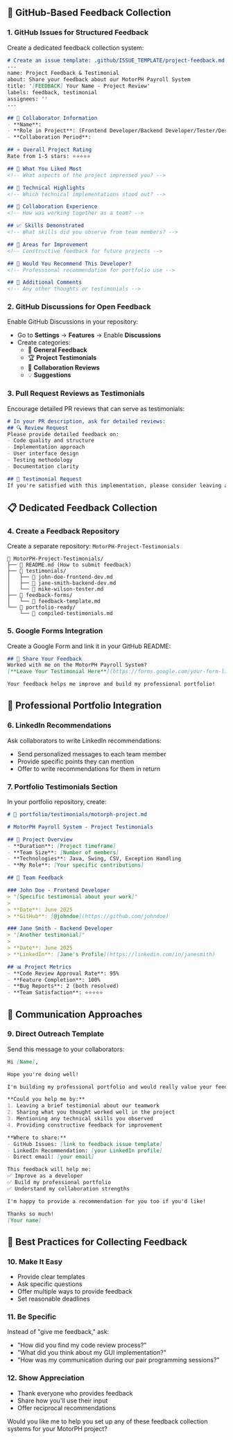 
## 🌟 **GitHub-Based Feedback Collection**

### **1. GitHub Issues for Structured Feedback**

Create a dedicated feedback collection system:

```markdown
# Create an issue template: .github/ISSUE_TEMPLATE/project-feedback.md
---
name: Project Feedback & Testimonial
about: Share your feedback about our MotorPH Payroll System
title: '[FEEDBACK] Your Name - Project Review'
labels: feedback, testimonial
assignees: ''
---

## 👥 Collaborator Information
- **Name**: 
- **Role in Project**: (Frontend Developer/Backend Developer/Tester/Designer)
- **Collaboration Period**: 

## ⭐ Overall Project Rating
Rate from 1-5 stars: ⭐⭐⭐⭐⭐

## 💭 What You Liked Most
<!-- What aspects of the project impressed you? -->

## 🚀 Technical Highlights
<!-- Which technical implementations stood out? -->

## 🤝 Collaboration Experience
<!-- How was working together as a team? -->

## 📈 Skills Demonstrated
<!-- What skills did you observe from team members? -->

## 🔧 Areas for Improvement
<!-- Constructive feedback for future projects -->

## 🎯 Would You Recommend This Developer?
<!-- Professional recommendation for portfolio use -->

## 📝 Additional Comments
<!-- Any other thoughts or testimonials -->
```

### **2. GitHub Discussions for Open Feedback**

Enable GitHub Discussions in your repository:

- Go to **Settings** → **Features** → Enable **Discussions**
- Create categories:
  - 💬 **General Feedback**
  - 🏆 **Project Testimonials**
  - 🤝 **Collaboration Reviews**
  - 💡 **Suggestions**

### **3. Pull Request Reviews as Testimonials**

Encourage detailed PR reviews that can serve as testimonials:

```markdown
# In your PR description, ask for detailed reviews:
## 🔍 Review Request
Please provide detailed feedback on:
- Code quality and structure
- Implementation approach
- User interface design
- Testing methodology
- Documentation clarity

## 📝 Testimonial Request
If you're satisfied with this implementation, please consider leaving a testimonial comment that I can include in my portfolio.
```

## 📋 **Dedicated Feedback Collection**

### **4. Create a Feedback Repository**

Create a separate repository: `MotorPH-Project-Testimonials`

```
📁 MotorPH-Project-Testimonials/
├── 📄 README.md (How to submit feedback)
├── 📁 testimonials/
│   ├── 📄 john-doe-frontend-dev.md
│   ├── 📄 jane-smith-backend-dev.md
│   └── 📄 mike-wilson-tester.md
├── 📁 feedback-forms/
│   └── 📄 feedback-template.md
└── 📁 portfolio-ready/
    └── 📄 compiled-testimonials.md
```

### **5. Google Forms Integration**

Create a Google Form and link it in your GitHub README:

```markdown
## 🌟 Share Your Feedback
Worked with me on the MotorPH Payroll System? 
[**Leave Your Testimonial Here**](https://forms.google.com/your-form-link)

Your feedback helps me improve and build my professional portfolio!
```

## 💼 **Professional Portfolio Integration**

### **6. LinkedIn Recommendations**

Ask collaborators to write LinkedIn recommendations:

- Send personalized messages to each team member
- Provide specific points they can mention
- Offer to write recommendations for them in return

### **7. Portfolio Testimonials Section**

In your portfolio repository, create:

```markdown
# 📁 portfolio/testimonials/motorph-project.md

# MotorPH Payroll System - Project Testimonials

## 🎯 Project Overview
- **Duration**: [Project timeframe]
- **Team Size**: [Number of members]
- **Technologies**: Java, Swing, CSV, Exception Handling
- **My Role**: [Your specific contributions]

## 🌟 Team Feedback

### John Doe - Frontend Developer
> "[Specific testimonial about your work]"
> 
> **Date**: June 2025  
> **GitHub**: [@johndoe](https://github.com/johndoe)

### Jane Smith - Backend Developer  
> "[Another testimonial]"
>
> **Date**: June 2025
> **LinkedIn**: [Jane's Profile](https://linkedin.com/in/janesmith)

## 📊 Project Metrics
- **Code Review Approval Rate**: 95%
- **Feature Completion**: 100%
- **Bug Reports**: 2 (both resolved)
- **Team Satisfaction**: ⭐⭐⭐⭐⭐
```

## 📧 **Communication Approaches**

### **9. Direct Outreach Template**

Send this message to your collaborators:

```markdown
Hi [Name],

Hope you're doing well! 

I'm building my professional portfolio and would really value your feedback on our MotorPH Payroll System project collaboration.

**Could you help me by:**
1. Leaving a brief testimonial about our teamwork
2. Sharing what you thought worked well in the project
3. Mentioning any technical skills you observed
4. Providing constructive feedback for improvement

**Where to share:**
- GitHub Issues: [link to feedback issue template]
- LinkedIn Recommendation: [your LinkedIn profile]
- Direct email: [your email]

This feedback will help me:
✅ Improve as a developer
✅ Build my professional portfolio
✅ Understand my collaboration strengths

I'm happy to provide a recommendation for you too if you'd like!

Thanks so much!
[Your name]
```

## 🎯 **Best Practices for Collecting Feedback**

### **10. Make It Easy**

- Provide clear templates
- Ask specific questions
- Offer multiple ways to provide feedback
- Set reasonable deadlines

### **11. Be Specific**

Instead of "give me feedback," ask:

- "How did you find my code review process?"
- "What did you think about my GUI implementation?"
- "How was my communication during our pair programming sessions?"

### **12. Show Appreciation**

- Thank everyone who provides feedback
- Share how you'll use their input
- Offer reciprocal recommendations

Would you like me to help you set up any of these feedback collection systems for your MotorPH project?

